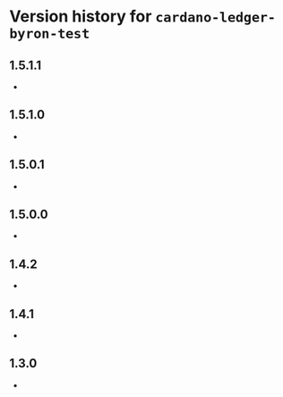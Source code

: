 # Version history for `cardano-ledger-byron-test`

## 1.5.1.1

*

## 1.5.1.0

*

## 1.5.0.1

*

## 1.5.0.0

*

## 1.4.2

*

## 1.4.1

*

## 1.3.0

*

